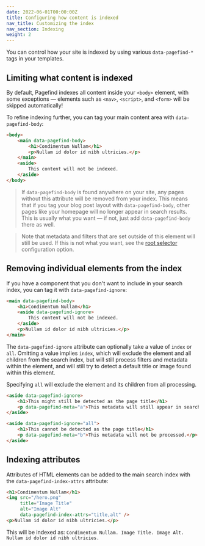```yaml
---
date: 2022-06-01T00:00:00Z
title: Configuring how content is indexed
nav_title: Customizing the index
nav_section: Indexing
weight: 2
---
```

You can control how your site is indexed by using various `data-pagefind-*` tags in your templates.

## Limiting what content is indexed

By default, Pagefind indexes all content inside your `<body>` element, with some exceptions — elements such as `<nav>`, `<script>`, and `<form>` will be skipped automatically!

To refine indexing further, you can tag your main content area with `data-pagefind-body`\:

```html
<body>
    <main data-pagefind-body>
        <h1>Condimentum Nullam</h1>
        <p>Nullam id dolor id nibh ultricies.</p>
    </main>
    <aside>
        This content will not be indexed.
    </aside>
</body>
```

> If `data-pagefind-body` is found anywhere on your site, any pages without this attribute will be removed from your index. This means that if you tag your blog post layout with `data-pagefind-body`, other pages like your homepage will no longer appear in search results. This is usually what you want — if not, just add `data-pagefind-body` there as well.

> Note that metadata and filters that are set outside of this element will still be used. If this is not what you want, see the [root selector](/docs/config-options/#root-selector) configuration option.

## Removing individual elements from the index

If you have a component that you don't want to include in your search index, you can tag it with `data-pagefind-ignore`\:

```html
<main data-pagefind-body>
    <h1>Condimentum Nullam</h1>
    <aside data-pagefind-ignore>
        This content will not be indexed.
    </aside>
    <p>Nullam id dolor id nibh ultricies.</p>
</main>
```

The `data-pagefind-ignore` attribute can optionally take a value of `index` or `all`. Omitting a value implies `index`, which will exclude the element and all children from the search index, but will still process filters and metadata within the element, and will still try to detect a default title or image found within this element.

Specifying `all` will exclude the element and its children from all processing.

```html
<aside data-pagefind-ignore>
    <h1>This might still be detected as the page title</h1>
    <p data-pagefind-meta="a">This metadata will still appear in search results.</p>
</aside>

<aside data-pagefind-ignore="all">
    <h1>This cannot be detected as the page title</h1>
    <p data-pagefind-meta="b">This metadata will not be processed.</p>
</aside>
```

## Indexing attributes

Attributes of HTML elements can be added to the main search index with the `data-pagefind-index-attrs` attribute:

```html
<h1>Condimentum Nullam</h1>
<img src="/hero.png"
     title="Image Title"
     alt="Image Alt"
     data-pagefind-index-attrs="title,alt" />
<p>Nullam id dolor id nibh ultricies.</p>
```

This will be indexed as: `Condimentum Nullam. Image Title. Image Alt. Nullam id dolor id nibh ultricies.`